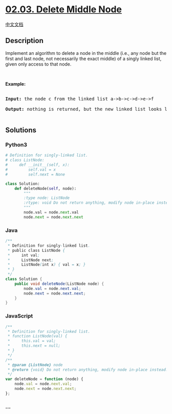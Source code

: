 # [02.03. Delete Middle Node](https://leetcode-cn.com/problems/delete-middle-node-lcci)

[中文文档](/lcci/02.03.Delete%20Middle%20Node/README.md)

## Description

<p>Implement an algorithm to delete a node in the middle (i.e., any node but the first and last node, not necessarily the exact middle) of a singly linked list, given only access to that node.</p>

<p>&nbsp;</p>

<p><strong>Example: </strong></p>

<pre>

<strong>Input: </strong>the node c from the linked list a-&gt;b-&gt;c-&gt;d-&gt;e-&gt;f

<strong>Output: </strong>nothing is returned, but the new linked list looks like a-&gt;b-&gt;d-&gt;e-&gt;f

</pre>

## Solutions

<!-- tabs:start -->

### **Python3**

```python
# Definition for singly-linked list.
# class ListNode:
#     def __init__(self, x):
#         self.val = x
#         self.next = None

class Solution:
    def deleteNode(self, node):
        """
        :type node: ListNode
        :rtype: void Do not return anything, modify node in-place instead.
        """
        node.val = node.next.val
        node.next = node.next.next
```

### **Java**

```java
/**
 * Definition for singly-linked list.
 * public class ListNode {
 *     int val;
 *     ListNode next;
 *     ListNode(int x) { val = x; }
 * }
 */
class Solution {
    public void deleteNode(ListNode node) {
        node.val = node.next.val;
        node.next = node.next.next;
    }
}
```

### **JavaScript**

```js
/**
 * Definition for singly-linked list.
 * function ListNode(val) {
 *     this.val = val;
 *     this.next = null;
 * }
 */
/**
 * @param {ListNode} node
 * @return {void} Do not return anything, modify node in-place instead.
 */
var deleteNode = function (node) {
    node.val = node.next.val;
    node.next = node.next.next;
};
```

### **...**

```

```

<!-- tabs:end -->
